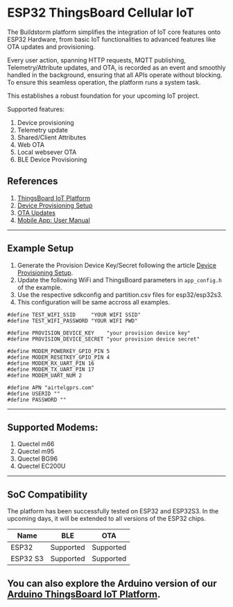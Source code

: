 # ESP32 ThingsBoard Cellular IoT
The Buildstorm platform simplifies the integration of IoT core features onto ESP32 Hardware, from basic IoT functionalities to advanced features like OTA updates and provisioning.

Every user action, spanning HTTP requests, MQTT publishing, Telemetry/Attribute updates, and OTA, is recorded as an event and smoothly handled in the background, ensuring that all APIs operate without blocking. To ensure this seamless operation, the platform runs a system task.

This establishes a robust foundation for your upcoming IoT project.

Supported features:

1. Device provisioning
2. Telemetry update
3. Shared/Client Attributes
4. Web OTA
5. Local websever OTA
6. BLE Device Provisioning

## References

1. [ThingsBoard IoT Platform](https://buildstorm.com/solutions/esp32-thingsboard-iot-platform/)
1. [Device Provisioning Setup](https://buildstorm.com/blog/thingsboard-iot-device-provisioning-setup/)
2. [OTA Updates](https://buildstorm.com/blog/thingsboard-ota-updates/)
3. [Mobile App: User Manual](https://buildstorm.com/blog/thingsboard-mobile-app-user-manual/)


---
## Example Setup
1. Generate the Provision Device Key/Secret following the article [Device Provisioning Setup](https://buildstorm.com/blog/thingsboard-iot-device-provisioning-setup/).
2. Update the following WiFi and ThingsBoard parameters in `app_config.h` of the example.
3. Use the respective sdkconfig and partition.csv files for esp32/esp32s3.
4. This configuration will be same accross all examples.

```
#define TEST_WIFI_SSID     "YOUR WIFI SSID"
#define TEST_WIFI_PASSWORD "YOUR WIFI PWD"

#define PROVISION_DEVICE_KEY    "your provision device key"
#define PROVISION_DEVICE_SECRET "your provision device secret"

#define MODEM_POWERKEY_GPIO_PIN 5
#define MODEM_RESETKEY_GPIO_PIN 4
#define MODEM_RX_UART_PIN 16
#define MODEM_TX_UART_PIN 17
#define MODEM_UART_NUM 2

#define APN "airtelgprs.com"
#define USERID ""
#define PASSWORD ""
```

---
## Supported Modems:
1. Quectel m66
2. Quectel m95
3. Quectel BG96
4. Quectel EC200U

---
## SoC Compatibility

The platform has been successfully tested on ESP32 and ESP32S3. In the upcoming days, it will be extended to  all versions of the ESP32 chips.

| Name            | BLE           | OTA           |
|-----------------|---------------|---------------|
| ESP32           | Supported     | Supported     |
| ESP32 S3        | Supported     | Supported     |



You can also explore the Arduino version of our [Arduino ThingsBoard IoT Platform](https://github.com/BuildStormTechnologies/arduino-esp32-thingsboard-iot).
---



